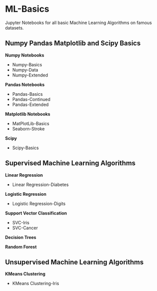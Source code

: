 # ML-Basics

Jupyter Notebooks for all basic Machine Learning Algorithms on famous datasets.

## Numpy Pandas Matplotlib and Scipy Basics

__Numpy Notebooks__
* Numpy-Basics
* Numpy-Data
* Numpy-Extended

__Pandas Notebooks__
* Pandas-Basics
* Pandas-Continued
* Pandas-Extended

__Matplotlib Notebooks__
* MatPlotLib-Basics
* Seaborn-Stroke

__Scipy__
* Scipy-Basics

## Supervised Machine Learning Algorithms

__Linear Regression__
* Linear Regression-Diabetes

__Logistic Regression__
* Logistic Regression-Digits

__Support Vector Classification__
* SVC-Iris
* SVC-Cancer

__Decision Trees__

__Random Forest__

## Unsupervised Machine Learning Algorithms

__KMeans Clustering__
* KMeans Clustering-Iris

